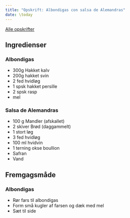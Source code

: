 ```yaml
---
title: "Opskrift: Albondigas con salsa de Alemandras"
date: \today
---
```


[Alle opskrifter](https://duffau.github.io/recipes)


## Ingredienser

### Albondigas

- 300g Hakket kalv
- 200g hakket svin
- 2 fed hvidløg
- 1 spsk hakket persille
- 2 spsk rasp
- mel

### Salsa de Alemandras

- 100 g Mandler (afskallet)
- 2 skiver Brød (daggammelt)
- 1 stort løg
- 3 fed hvidløg
- 100 ml hvidvin
- 1 terning okse boullion
- Safran
- Vand

## Fremgagsmåde

### Albondigas
- Rør fars til albondigas
- Form små kugler af farsen og dæk med mel
- Sæt til side


